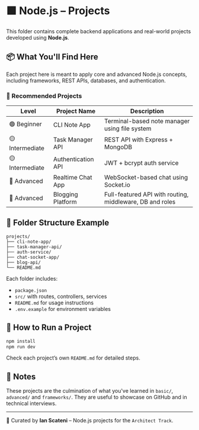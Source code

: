 # 🟩 Node.js – Projects

This folder contains complete backend applications and real-world projects developed using **Node.js**.

## 📦 What You'll Find Here

Each project here is meant to apply core and advanced Node.js concepts, including frameworks, REST APIs, databases, and authentication.

### 🔨 Recommended Projects

| Level        | Project Name           | Description |
|--------------|------------------------|-------------|
| 🟢 Beginner   | CLI Note App            | Terminal-based note manager using file system |
| 🟡 Intermediate | Task Manager API       | REST API with Express + MongoDB |
| 🟡 Intermediate | Authentication API     | JWT + bcrypt auth service |
| 🔴 Advanced   | Realtime Chat App       | WebSocket-based chat using Socket.io |
| 🔴 Advanced   | Blogging Platform       | Full-featured API with routing, middleware, DB and roles |

## 📁 Folder Structure Example

```
projects/
├── cli-note-app/
├── task-manager-api/
├── auth-service/
├── chat-socket-app/
├── blog-api/
└── README.md
```

Each folder includes:

- `package.json`
- `src/` with routes, controllers, services
- `README.md` for usage instructions
- `.env.example` for environment variables

## 🚀 How to Run a Project

```bash
npm install
npm run dev
```

Check each project’s own `README.md` for detailed steps.

## 📌 Notes

These projects are the culmination of what you've learned in `basic/`, `advanced/` and `frameworks/`. They are useful to showcase on GitHub and in technical interviews.

---

📄 Curated by **Ian Scateni** – Node.js projects for the `Architect Track`.